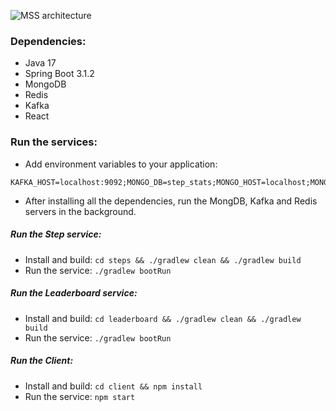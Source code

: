![MSS architecture](https://ibb.co/p4fRrbm)
### Dependencies:
* Java 17
* Spring Boot 3.1.2
* MongoDB
* Redis
* Kafka
* React

### Run the services:
* Add environment variables to your application:
```
KAFKA_HOST=localhost:9092;MONGO_DB=step_stats;MONGO_HOST=localhost;MONGO_PASSWORD=password;MONGO_PORT=27017;MONGO_USERNAME=admin
```
* After installing all the dependencies, run the MongDB, Kafka and Redis servers in the background.
##### Run the Step service:
* Install and build: ```cd steps && ./gradlew clean && ./gradlew build```
* Run the service: ```./gradlew bootRun```
##### Run the Leaderboard service:
* Install and build: ```cd leaderboard && ./gradlew clean && ./gradlew build```
* Run the service: ```./gradlew bootRun```
##### Run the Client:
* Install and build: ```cd client && npm install```
* Run the service: ```npm start```
